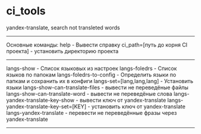 # ci_tools
yandex-translate, search not transleted words

- - -
Основные команды:
help - Вывести справку
ci_path=[путь до корня CI проекта] - установить директорию проекта
- - -

langs-show - Список языковых из настроек
langs-foledrs - Список языков по папокам
langs-foledrs-to-config - Определить языки по папкам и сохранить их в конфиги
langs-set=[lang,lang,lang] - Установить языки
langs-show-can-translate-files - вывести не переведёные файлы
langs-show-can-translate-word - вывести не переведёные слова
langs-yandex-translate-key-show - вывести ключ от yandex-translate
langs-yandex-translate-key-set=[KEY] - установить ключ от yandex-translate
langs-yandex-translate - перевести не переведённые фразы через yandex-translate

- - -
